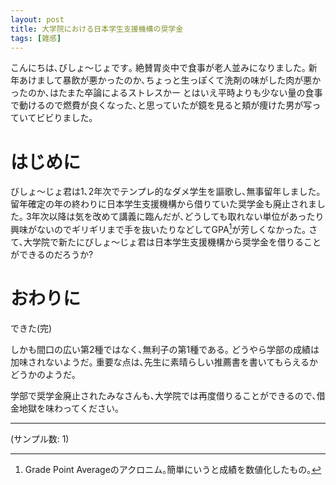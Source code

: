 ```yaml
---
layout: post
title: 大学院における日本学生支援機構の奨学金
tags: [雑感]
---
```


こんにちは､びしょ〜じょです｡
絶賛胃炎中で食事が老人並みになりました｡
新年あけまして暴飲が悪かったのか､ちょっと生っぽくて洗剤の味がした肉が悪かったのか､はたまた卒論によるストレスかー
とはいえ平時よりも少ない量の食事で動けるので燃費が良くなった､と思っていたが鏡を見ると頬が痩けた男が写っていてビビりました｡

# はじめに
びしょ〜じょ君は1､2年次でテンプレ的なダメ学生を謳歌し､無事留年しました｡
留年確定の年の終わりに日本学生支援機構から借りていた奨学金も廃止されました｡
3年次以降は気を改めて講義に臨んだが､どうしても取れない単位があったり興味がないのでギリギリまで手を抜いたりなどしてGPA[^1]が芳しくなかった｡
さて､大学院で新たにびしょ〜じょ君は日本学生支援機構から奨学金を借りることができるのだろうか?

# おわりに
できた(完)

しかも間口の広い第2種ではなく､無利子の第1種である｡
どうやら学部の成績は加味されないようだ｡
重要な点は､先生に素晴らしい推薦書を書いてもらえるかどうかのようだ｡

学部で奨学金廃止されたみなさんも､大学院では再度借りることができるので､借金地獄を味わってください｡

---
(サンプル数: 1)

[^1]: Grade Point Averageのアクロニム｡簡単にいうと成績を数値化したもの｡
